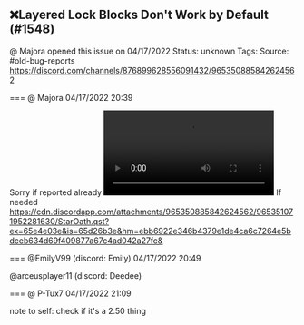 ## ❌Layered Lock Blocks Don't Work by Default (#1548)
@ Majora opened this issue on 04/17/2022
Status: unknown
Tags: 
Source: #old-bug-reports https://discord.com/channels/876899628556091432/965350885842624562


=== @ Majora 04/17/2022 20:39

Sorry if reported already
![image](https://cdn.discordapp.com/attachments/965350885842624562/965350890519298058/Move_Over_Jesus.mp4?ex=65e4e013&is=65d26b13&hm=58f42b383aee212170af60ce4c8bd80723bc3b138ce57f3265defa3f64ad7c79&)
If needed
https://cdn.discordapp.com/attachments/965350885842624562/965351071952281630/StarOath.qst?ex=65e4e03e&is=65d26b3e&hm=ebb6922e346b4379e1de4ca6c7264e5bdceb634d69f409877a67c4ad042a27fc&

=== @EmilyV99 (discord: Emily) 04/17/2022 20:49

@arceusplayer11 (discord: Deedee)

=== @ P-Tux7 04/17/2022 21:09

note to self: check if it's a 2.50 thing
